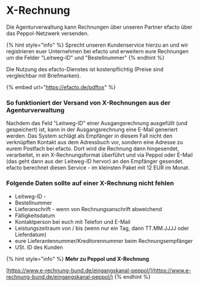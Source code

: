 # X-Rechnung

Die Agenturverwaltung kann Rechnungen über unseren Partner efacto über das Peppol-Netzwerk versenden.

{% hint style="info" %}
Sprecht unseren Kundenservice hierzu an und wir registrieren euer Unternehmen bei efacto und erweitern eure Rechnungen um die Felder "Leitweg-ID" und "Bestellnummer"
{% endhint %}

Die Nutzung des efacto-Dienstes ist kostenpflichtig (Preise sind vergleichbar mit Briefmarken).

{% embed url="https://efacto.de/pdftox" %}

### So funktioniert der Versand von X-Rechnungen aus der Agenturverwaltung

Nachdem das Feld "Leitweg-ID" einer Ausgangsrechnung ausgefüllt (und gespeichert) ist, kann in der Ausgangsrechnung eine E-Mail generiert werden. Das System schlägt als Empfänger in diesem Fall nicht den verknüpften Kontakt aus dem Adressbuch vor, sondern eine Adresse zu eurem Postfach bei efacto. Dort wird die Rechnung dann hingesendet, verarbeitet, in ein X-Rechnungsformat überführt und via Peppol oder E-Mail (das geht dann aus der Leitweg-ID hervor) an den Empfänger gesendet. efacto berechnet diesen Service - im kleinsten Paket mit 12 EUR im Monat.&#x20;

### Folgende Daten sollte auf einer X-Rechnung nicht fehlen

* Leitweg-ID -&#x20;
* Bestellnummer
* Lieferanschrift - wenn von Rechnungsanschrift abweichend
* Fälligkeitsdatum
* Kontaktperson bei euch mit Telefon und E-Mail
* Leistungszeitraum von / bis (wenn nur ein Tag, dann TT.MM.JJJJ oder Lieferdatum)
* eure Lieferantennummer/Kreditorennummer beim Rechnungsempfänger
* USt. ID des Kunden

{% hint style="info" %}
**Mehr zu Peppol und X-Rechnung**

[https://www.e-rechnung-bund.de/eingangskanal-peppol/](https://www.e-rechnung-bund.de/eingangskanal-peppol/)
{% endhint %}
